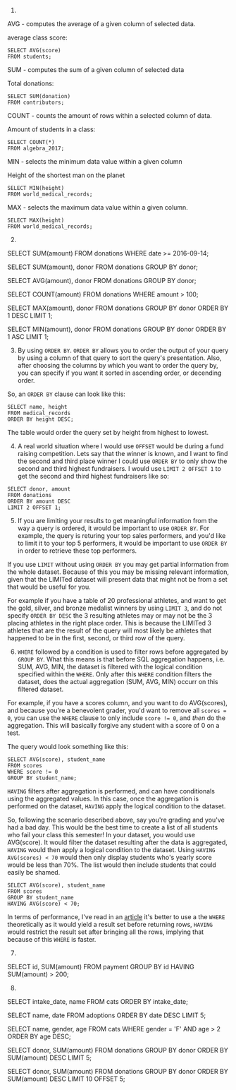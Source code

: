 1)

AVG - computes the average of a given column of selected data.

average class score:

```
SELECT AVG(score)
FROM students;
```

SUM - computes the sum of a given column of selected data

Total donations:

```
SELECT SUM(donation)
FROM contributors;
```

COUNT - counts the amount of rows within a selected column of data.

Amount of students in a class:

```
SELECT COUNT(*)
FROM algebra_2017;
```

MIN - selects the minimum data value within a given column

Height of the shortest man on the planet

```
SELECT MIN(height)
FROM world_medical_records;
```

MAX - selects the maximum data value within a given column.

```
SELECT MAX(height)
FROM world_medical_records;
```
2)

SELECT SUM(amount)
FROM donations
WHERE date >= 2016-09-14;

SELECT SUM(amount), donor
FROM donations
GROUP BY donor;

SELECT AVG(amount), donor
FROM donations
GROUP BY donor;

SELECT COUNT(amount)
FROM donations
WHERE amount > 100;

SELECT MAX(amount), donor
FROM donations
GROUP BY donor
ORDER BY 1 DESC
LIMIT 1;

SELECT MIN(amount), donor
FROM donations
GROUP BY donor
ORDER BY 1 ASC
LIMIT 1;

3) By using `ORDER BY`. `ORDER BY` allows you to order the output of your query by using a column of that query to sort the query's presentation. Also, after choosing the columns by which you want to order the query by, you can specify if you want it sorted in ascending order, or decending order.

So, an `ORDER BY` clause can look like this:

```
SELECT name, height
FROM medical_records
ORDER BY height DESC;
```

The table would order the query set by height from highest to lowest.

4) A real world situation where I would use `OFFSET` would be during a fund raising competition. Lets say that the winner is known, and I want to find the second and third place winner I could use `ORDER BY` to only show the second and third highest fundraisers. I would use  `LIMIT 2 OFFSET 1` to get the second and third highest fundraisers like so:

```
SELECT donor, amount
FROM donations
ORDER BY amount DESC
LIMIT 2 OFFSET 1;
```

5) If you are limiting your results to get meaningful information from the way a query is ordered, it would be important to use `ORDER BY`. For example, the query is returing your top sales performers, and you'd like to limit it to your top 5 performers, it would be important to use `ORDER BY` in order to retrieve these top performers. 

If you use `LIMIT` without using `ORDER BY` you may get partial information from the whole dataset. Because of this you may be missing relevant information, given that the LIMITed dataset will present data that might not be from a set that would be useful for you.

For example if you have a table of 20 professional athletes, and want to get the gold, silver, and bronze medalist winners by using `LIMIT 3`, and do not specify `ORDER BY DESC` the 3 resulting athletes may or may not be the 3 placing athletes in the right place order. This is because the LIMITed 3 athletes that are the result of the query will most likely be athletes that happened to be in the first, second, or third row of the query.

6) `WHERE` followed by a condition is used to filter rows before aggregated by `GROUP BY`. What this means is that before SQL aggregation happens, i.e. SUM, AVG, MIN, the dataset is filtered with the logical condition specified within the `WHERE`. Only after this `WHERE` condition filters the dataset, does the actual aggregation (SUM, AVG, MIN) occurr on this filtered dataset. 

For example, if you have a scores column, and you want to do AVG(scores), and because you're a benevolent grader, you'd want to remove all `scores = 0`, you can use the `WHERE` clause to only include `score != 0`, and _then_ do the aggregation. This will basically forgive any student with a score of 0 on a test.

The query would look something like this:

```
SELECT AVG(score), student_name
FROM scores
WHERE score != 0
GROUP BY student_name;
```

`HAVING` filters after aggregation is performed, and can have conditionals using the aggregated values. In this case, once the aggregation is performed on the dataset, `HAVING` apply the logical condition to the dataset.

So, following the scenario described above, say you're grading and you've had a bad day. This would be the best time to create a list of all students who fail your class this semester! In your dataset, you would use AVG(score). It would filter the dataset resulting after the data is aggregated, `HAVING` would then apply a logical condition to the dataset. Using `HAVING AVG(scores) < 70` would then only display students who's yearly score would be less than 70%. The list would then include students that could easily be shamed. 

```
SELECT AVG(score), student_name
FROM scores
GROUP BY student_name
HAVING AVG(score) < 70;
```

In terms of performance, I've read in an [article](https://www.google.com/url?sa=t&rct=j&q=&esrc=s&source=web&cd=1&cad=rja&uact=8&ved=0ahUKEwi_s9bVlabWAhVl64MKHS6jCXYQFggmMAA&url=https%3A%2F%2Fstackoverflow.com%2Fquestions%2F328636%2Fwhich-sql-statement-is-faster-having-vs-where&usg=AFQjCNFgP3uB-LVc2FTHe_Y0v3MM3b66kQ) it's better to use a the `WHERE` theoretically as it would yield a result set before returning rows, `HAVING` would restrict the result set after bringing all the rows, implying that because of this `WHERE` is faster.

7)

SELECT id, SUM(amount)
FROM payment
GROUP BY id
HAVING SUM(amount) > 200;

8)

SELECT intake_date, name 
FROM cats
ORDER BY intake_date;

SELECT name, date
FROM adoptions
ORDER BY date DESC
LIMIT 5;

SELECT name, gender, age
FROM cats
WHERE gender = 'F' AND age > 2
ORDER BY age DESC;

SELECT donor, SUM(amount)
FROM donations
GROUP BY donor
ORDER BY SUM(amount) DESC
LIMIT 5;

SELECT donor, SUM(amount)
FROM donations
GROUP BY donor
ORDER BY SUM(amount) DESC
LIMIT 10 OFFSET 5;
